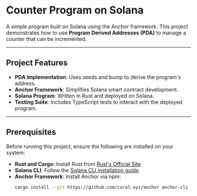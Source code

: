 # Counter Program on Solana  

A simple program built on Solana using the Anchor framework. This project demonstrates how to use **Program Derived Addresses (PDA)** to manage a counter that can be incremented.

---

## Project Features  
- **PDA Implementation**: Uses seeds and bump to derive the program's address.  
- **Anchor Framework**: Simplifies Solana smart contract development.  
- **Solana Program**: Written in Rust and deployed on Solana.  
- **Testing Suite**: Includes TypeScript tests to interact with the deployed program.

---

## Prerequisites  
Before running this project, ensure the following are installed on your system:  

- **Rust and Cargo**: Install Rust from [Rust's Official Site](https://www.rust-lang.org/).  
- **Solana CLI**: Follow the [Solana CLI installation guide](https://docs.solana.com/cli/install-solana-cli-tools).  
- **Anchor Framework**: Install Anchor via npm:  
  ```bash
  cargo install --git https://github.com/coral-xyz/anchor anchor-cli --locked
